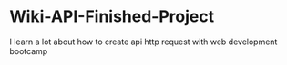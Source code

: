 # Wiki-API-Finished-Project
I learn a lot about how to create api http request with web development bootcamp
